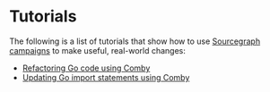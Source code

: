 # Tutorials

The following is a list of tutorials that show how to use [Sourcegraph campaigns](../index.md) to make useful, real-world changes:

- [Refactoring Go code using Comby](refactor_go_comby.md)
- [Updating Go import statements using Comby](updating_go_import_statements.md)
